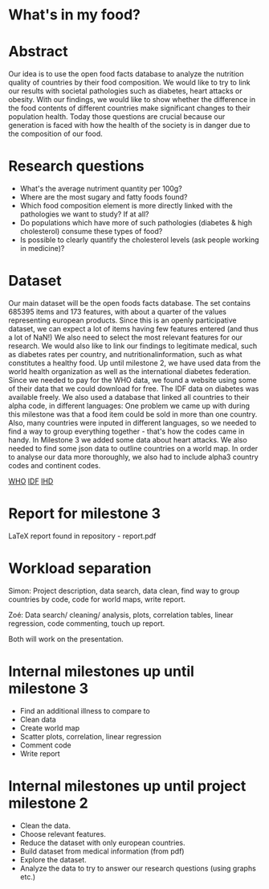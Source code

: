 # What's in my food?

# Abstract
Our idea is to use the open food facts database to analyze the nutrition quality of countries by their food composition. 
We would like to try to link our results with societal pathologies such as diabetes, heart attacks or obesity.
With our findings, we would like to show whether the difference in the food contents of different countries make significant changes to their population health.
Today those questions are crucial because our generation is faced with how the health of the society is in danger due to the composition of our food.

# Research questions
- What's the average nutriment quantity per 100g?
- Where are the most sugary and fatty foods found?
- Which food composition element is more directly linked with the pathologies we want to study? If at all?
- Do populations which have more of such pathologies (diabetes & high cholesterol) consume these types of food?
- Is possible to clearly quantify the cholesterol levels (ask people working in medicine)?

# Dataset
Our main dataset will be the open foods facts database. 
The set contains 685395 items and 173 features, with about a quarter of the values representing european products. Since this is an openly participative dataset, we can expect a lot of items having few features entered (and thus a lot of NaN!)
We also need to select the most relevant features for our research. 
We would also like to link our findings to legitimate medical, such as diabetes rates per country, and nutritionalinformation, such as what constitutes a healthy food.
Up until milestone 2, we have used data from the world health organization as well as the international diabetes federation. 
Since we needed to pay for the WHO data, we found a website using some of their data that we could download for free. 
The IDF data on diabetes was available freely.
We also used a database that linked all countries to their alpha code, in different languages: 
One problem we came up with during this milestone was that a food item could be sold in more than one country. 
Also, many countries were inputed in different languages, so we needed to find a way to group everything together - that's how the codes came in handy.
In Milestone 3 we added some data about heart attacks. 
We also needed to find some json data to outline countries on a world map. 
In order to analyse our data more thoroughly, we also had to include alpha3 country codes and continent codes. 

[WHO](https://ourworldindata.org/obesity)
[IDF](http://diabetesatlas.org/resources/2017-atlas.html)
[IHD](https://www.ncbi.nlm.nih.gov/pmc/articles/PMC3819990/)

# Report for milestone 3
LaTeX report found in repository - report.pdf

# Workload separation
Simon: Project description, data search, data clean, find way to group countries by code, code for world maps, write report.

Zoé: Data search/ cleaning/ analysis, plots, correlation tables, linear regression, code commenting, touch up report.

Both will work on the presentation.

# Internal milestones up until milestone 3
- Find an additional illness to compare to
- Clean data
- Create world map
- Scatter plots, correlation, linear regression
- Comment code
- Write report

# Internal milestones up until project milestone 2
- Clean the data.
- Choose relevant features. 
- Reduce the dataset with only european countries.
- Build dataset from medical information (from pdf)
- Explore the dataset.
- Analyze the data to try to answer our research questions (using graphs etc.)
